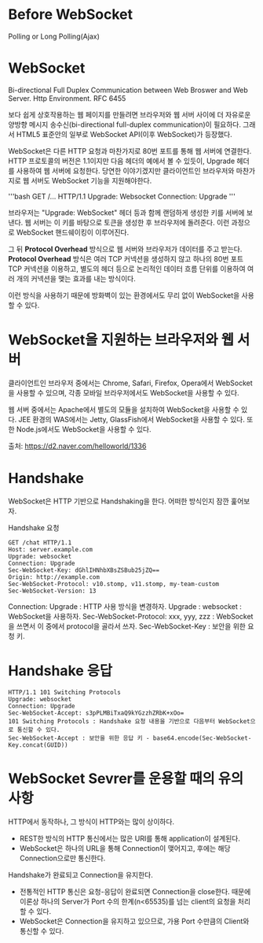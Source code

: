 Before WebSocket 
================== 
Polling or Long Polling(Ajax)

WebSocket
===============
Bi-directional Full Duplex Communication between Web Broswer and Web Server.
Http Environment. RFC 6455

보다 쉽게 상호작용하는 웹 페이지를 만들려면 브라우저와 웹 서버 사이에 더 자유로운 양방향 메시지 송수신(bi-directional full-duplex communication)이 필요하다. 그래서 HTML5 표준안의 일부로 WebSocket API(이후 WebSocket)가 등장했다.

WebSocket은 다른 HTTP 요청과 마찬가지로 80번 포트를 통해 웹 서버에 연결한다.
HTTP 프로토콜의 버전은 1.1이지만 다음 헤더의 예에서 볼 수 있듯이, Upgrade 헤더를 사용하여 웹 서버에 요청한다. 당연한 이야기겠지만 클라이언트인 브라우저와 마찬가지로 웹 서버도 WebSocket 기능을 지원해야한다.

'''bash
GET /... HTTP/1.1
Upgrade: Websocket
Connection: Upgrade 
'''

브라우저는 "Upgrade: WebSocket" 헤더 등과 함께 랜덤하게 생성한 키를 서버에 보낸다. 웹 서버는 이 키를 바탕으로 토큰을 생성한 후 브라우저에 돌려준다. 이런 과정으로 WebSocket 핸드쉐이킹이 이루어진다.

그 뒤 **Protocol Overhead** 방식으로 웹 서버와 브라우저가 데이터를 주고 받는다. **Protocol Overhead** 방식은 여러 TCP 커넥션을 생성하지 않고 하나의 80번 포트 TCP 커넥션을 이용하고, 별도의 헤더 등으로 논리적인 데이터 흐름 단위를 이용하여 여러 개의 커넥션을 맺는 효과를 내는 방식이다.

이런 방식을 사용하기 때문에 방화벽이 있는 환경에서도 무리 없이 WebSocket을 사용할 수 있다.

WebSocket을 지원하는 브라우저와 웹 서버
===================================
클라이언트인 브라우저 중에서는 Chrome, Safari, Firefox, Opera에서 WebSocket을 사용할 수 있으며, 각종 모바일 브라우저에서도 WebSocket을 사용할 수 있다.

웹 서버 중에서는 Apache에서 별도의 모듈을 설치하여 WebSocket을 사용할 수 있다. JEE 환경의 WAS에서는 Jetty, GlassFish에서 WebSocket을 사용할 수 있다. 또한 Node.js에서도 WebSocket을 사용할 수 있다.

출처: https://d2.naver.com/helloworld/1336

Handshake
===============
WebSocket은 HTTP 기반으로 Handshaking을 한다. 어떠한 방식인지 잠깐 훑어보자.

Handshake 요청
```
GET /chat HTTP/1.1
Host: server.example.com
Upgrade: websocket
Connection: Upgrade
Sec-WebSocket-Key: dGhlIHNhbXBsZSBub25jZQ==
Origin: http://example.com
Sec-WebSocket-Protocol: v10.stomp, v11.stomp, my-team-custom
Sec-WebSocket-Version: 13
```
Connection: Upgrade : HTTP 사용 방식을 변경하자.
Upgrade : websocket : WebSocket을 사용하자.
Sec-WebSocket-Protocol: xxx, yyy, zzz : WebSocket을 쓰면서 이 중에서 protocol을 골라서 쓰자.
Sec-WebSocket-Key : 보안을 위한 요청 키.

Handshake 응답
===================

```
HTTP/1.1 101 Switching Protocols
Upgrade: websocket
Connection: Upgrade
Sec-WebSocket-Accept: s3pPLMBiTxaQ9kYGzzhZRbK+xOo=
101 Switching Protocols : Handshake 요청 내용을 기반으로 다음부터 WebSocket으로 통신할 수 있다.
Sec-WebSocket-Accept : 보안을 위한 응답 키 - base64.encode(Sec-WebSocket-Key.concat(GUID))
```

WebSocket Sevrer를 운용할 때의 유의사항
==================================
HTTP에서 동작하나, 그 방식이 HTTP와는 많이 상이하다.
- REST한 방식의 HTTP 통신에서는 많은 URI를 통해 application이 설계된다.
- WebSocket은 하나의 URL을 통해 Connection이 맺어지고, 후에는 해당 Connection으로만 통신한다.

Handshake가 완료되고 Connection을 유지한다.
- 전통적인 HTTP 통신은 요청-응답이 완료되면 Connection을 close한다. 때문에 이론상 하나의 Server가 Port 수의 한계(n<65535)를 넘는 client의 요청을 처리할 수 있다.
- WebSocket은 Connection을 유지하고 있으므로, 가용 Port 수만큼의 Client와 통신할 수 있다.
